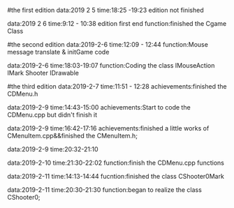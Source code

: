 #the first edition
data:2019 2 5
time:18:25 -19:23
edition not finished

data:2019 2 6
time:9:12 - 10:38
edition first end
function:finished the Cgame Class

#the second edition
data:2019-2-6
time:12:09 - 12:44
function:Mouse message translate & initGame code

data:2019-2-6
time:18:03-19:07
function:Coding the class IMouseAction IMark Shooter IDrawable 

#the third edition
data:2019-2-7
time:11:51 - 12:28
achievements:finished the CDMenu.h 

data:2019-2-9 
time:14:43-15:00
achievements:Start to code the CDMenu.cpp but didn't finish it

data:2019-2-9
time:16:42-17:16
achievements:finished a little works of CMenuItem.cpp&&finished
the CMenuItem.h;

data:2019-2-9
time:20:32-21:10

data:2019-2-10
time:21:30-22:02
function:finish the CDMenu.cpp functions

data:2019-2-11
time:14:13-14:44
fucntion:finished the class CShooter0Mark

data:2019-2-11
time:20:30-21:30
function:began to realize the class CShooter0;